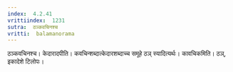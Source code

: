 ```yaml
---
index:  4.2.41
vrittiindex:  1231
sutra:  ठञ्कवचिनश्च
vritti:  balamanorama 
---
```


ठञ्कवचिनश्च। केदारादपीति। कवचिन्शब्दात्केदारशब्दाच्च समूहे ठञ् स्यादित्यर्थः। कावचिकमिति। ठञ्, इकादेशे टिलोपः। 

